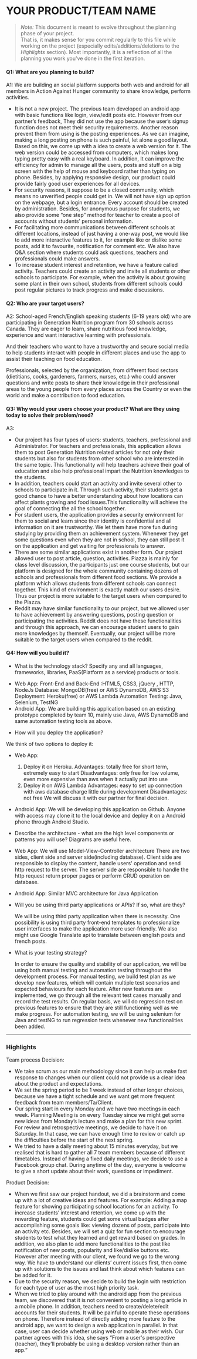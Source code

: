 # YOUR PRODUCT/TEAM NAME

 > _Note:_ This document is meant to evolve throughout the planning phase of your project.    
 > That is, it makes sense for you commit regularly to this file while working on the project (especially edits/additions/deletions to the _Highlights_ section).
 > Most importantly, it is a reflection of all the planning you work you've done in the first iteration. 

#### Q1: What are you planning to build?

A1: We are building an social platform supports both web and android for all members in Action Against Hunger community to share knowledge, perform activities.
  - It is not a new project. The previous team developed an android app with basic functions like 
    login, view/edit posts etc. However from our partner’s feedback, They did not use the app because the user’s signup function does not meet their security requirements. Another reason prevent them from using is the posting experiences. As we can imagine, making a long posting on phone is such painful, let alone a good layout. Based on this, we come up with a idea to create a web version for it.  The web version could be accessed from computers, which makes long typing pretty easy with a real keyboard. In addition, It can improve the efficiency for admin to manage all the users, posts and stuff on a  big screen with the help of mouse and keyboard rather than typing on phone. Besides, by applying responsive design, our product could provide fairly good user experiences for all devices. 
  - For security reasons, it suppose to be a closed community, which means no unverified people 
    could get in. We will not have sign up option on the webpage,  but a login entrance. Every account should be created by administration. Besides, for anonymous purpose for students, we also provide some “one step” method for teacher to create a pool of accounts without students’ personal information. 
  - For facilitating more communications between different schools at different locations,
    instead of just having a one-way post, we would like to add more interactive features to it, for example like or dislike some posts, add it to favourite, notification for comment etc.  We also have Q&A section where students could ask questions, teachers and professionals could make answers.
  - To increase student interest and retention, we have a feature called activity. Teachers could 
    create an activity and invite all students or other schools to participate. For example, when the activity is about growing some plant in their own school, students from different schools could post regular pictures to track progress and make discussions.



#### Q2: Who are your target users?
A2:
School-aged French/English speaking students (6-19 years old) who are participating in Generation Nutrition program from 30 schools across Canada. They are eager to learn, share nutritious food knowledge, experience and want interactive learning with professionals.

And their teachers who want to have a trustworthy and secure social media to help students interact with people in different places and use the app to assist their teaching on food education. 

Professionals, selected by the organization, from different food sectors (dietitians, cooks, gardeners, farmers, nurses, etc.) who could answer questions and write posts to share their knowledge in their professional areas to the young people from every places across the Country or even the world  and make a contribution to food education.


#### Q3: Why would your users choose your product? What are they using today to solve their problem/need?

A3:  
  - Our project has four types of users: students, teachers, professional and Administrator. For 
    teachers and professionals, this application allows them to post Generation Nutrition related articles for not only their students but also for students from other school who are interested in the same topic. This functionality will help teachers achieve their goal of education and also help professional impart the Nutrition knowledges to the students. 
  - In addition, teachers could start an activity and invite several other to schools to 
    participate in it. Through such activity, their students get a good chance to have a better understanding about how locations can affect plants growing and food issues.This functionality will achieve the goal of connecting the all the school together.
  - For student users, the application provides a security environment for them to social and learn
    since their identity is confidential and all information on it are trustworthy. We let them have more fun during studying by providing them an achievement system. Whenever they get some questions even when they are not in school, they can still post it on the application and get waiting for professionals to answer.
  - There are some similar applications exist in another form. Our project allowed user to post 
    article, question, activities. Piazza is mainly for class level discussion, the participants just one course students, but our platform is designed for the whole community containing dozens of schools and professionals from different food sections. We provide a platform which allows students from different schools can connect together. This kind of environment is exactly match our users desire. Thus our project is more suitable to the target users when compared to the Piazza.
  - Reddit may have similar functionality to our project, but we allowed user to have achievement 
    by answering questions, posting question or participating the activities. Reddit does not have these functionalities and through this approach, we can encourage student users to gain more knowledges by themself. Eventually, our project will be more suitable to the target users when compared to the reddit.


#### Q4: How will you build it?
* What is the technology stack? Specify any and all languages, frameworks, libraries, PaaS(Platform as a service) products or tools. 

- Web App:
  Front-End and Back-End :HTML5, CSS3, jQuery , HTTP, NodeJs
  Database: MongoDB(free) or AWS DynamoDB, AWS S3
  Deployment: Heroku(free) or AWS Lambda
  Automation Testing: Java, Selenium, TestNG
- Android App:
  We are building this application based on an existing prototype completed by team 10,
  mainly use Java, AWS DynamoDB and same automation testing tools as above.

* How will you deploy the application?

We think of two options to deploy it:
- Web App:
  1. Deploy it on Heroku. 
    Advantages: totally free for short term, extremely easy to start
    Disadvantages: only free for low volume, even more expensive than aws when it 
                 actually put into use  
  2. Deploy it on AWS Lambda
    Advantages: easy to set up connection with aws database
              charge little during development
    Disadvantages: not free
We will discuss it with our partner for final decision.

- Android App:
  We will be developing this application on Github. Anyone with access may clone it to the local device and deploy it on a Android phone through Android Studio.

* Describe the architecture - what are the high level components or patterns you will use? Diagrams are useful here.
- Web App:
  We will use Model-View-Controller architecture
  There are two sides, client side and server side(including database). Client side are responsible to display the content, handle users' operation and send http request to the server. The server side are responsible to handle the http request return proper pages or perform CRUD operation on database.

- Android App:
  Similar MVC architecture for Java Application

* Will you be using third party applications or APIs? If so, what are they?

  We will be using third party application when there is necessity. One possibility is using third party front-end templates to professionalize user interfaces to make the application more user-friendly.
  We also might use Google Translate api to translate between english posts and french posts.

* What is your testing strategy?

  In order to ensure the quality and stability of our application, we will be using both manual testing and automation testing throughout the development process.
  For manual testing, we build test plan as we develop new features, which will contain multiple test scenarios and expected behaviours for each feature. After new features are implemented, we go through all the relevant test cases manually and record the test results. On regular basis, we will do regression test on previous features to ensure that they are still functioning well as we make progress.
  For automation testing, we will be using selenium for Java and testNG to run regression tests whenever new functionalities been added. 

----

### Highlights

Team process Decision:
  - We take scrum as our main methodology since it can help us make fast response to changes when 
    our client could not provide us a clear idea about the product and expectations.
  - We set the spring period to be 1 week instead of other longer choices, because we have a tight 
    schedule and we want get more frequent feedback from team members/Ta/Client.
  - Our spring start in every Monday and we have two meetings in each week. Planning Meeting is on
    every Tuesday since we might get some new ideas from Monday’s lecture and make a plan for this new sprint. For review and retrospective meetings, we decide to have it on Saturday. In that case, we can have enough time to review or catch up the difficulties before the start of the next spring.
  - We tried to have a daily meeting about 15 minutes everyday, but we realised that is hard to
    gather all 7 team members because of different timetables. Instead of having a fixed daily meetings, we decide to use a Facebook group chat. During anytime of the day, everyone is welcome to give a short update about their work, questions or impediment. 

Product Decision:
  - When we first saw our project handout, we did a brainstorm and come up with a lot of creative
    ideas and features. For example: Adding a map feature for showing participating school locations for an activity. To increase students’ interest and retention, we come up with the rewarding feature, students could get some virtual badges after accomplishing some goals like: viewing dozens of posts, participate into an activity etc. Besides, we will set a quiz for fun section to encourage students to test what they learned and get reward based on grades. In addition, we also plan to add more functionalities to the post like notification of new posts, popularity and like/dislike buttons etc.
    However after meeting with our client, we found we go to the wrong way. We have to understand our clients’ current issues first, then come up with solutions to the issues and last think about which features can be added for it. 
  - Due to the security reason, we decide to build the login with restriction for each type of 
    user  as the most high priority task.
  - When we tried to play around with the android app from the previous team, we discovered that
    it is not convenient to posting a long article in a mobile phone. In addition, teachers need to create/delete/edit accounts for their students. It will be painful to operate these operations on phone. Therefore instead of directly adding more feature to the android app,  we want to design a web application in parallel. In that case, user can decide whether using web or mobile as their wish. Our partner agrees with this idea,  she says “From a user's perspective (teacher), they'll probably be using a desktop version rather than an app.” 


